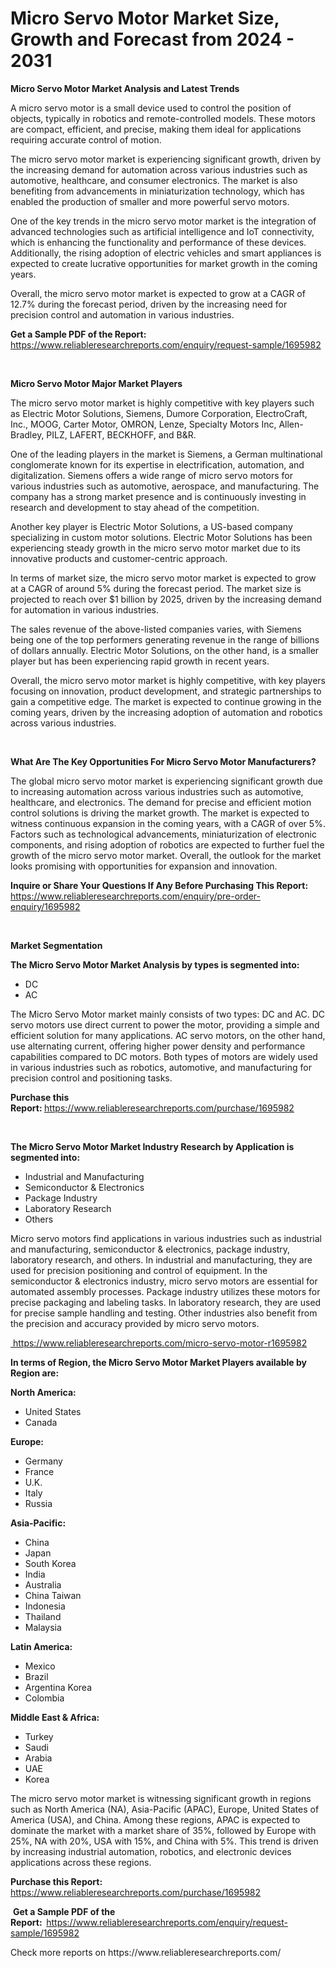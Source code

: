 <p><h1>Micro Servo Motor Market Size, Growth and Forecast from 2024 - 2031</h1></p><p><strong>Micro Servo Motor Market Analysis and Latest Trends</strong></p>
<p><p>A micro servo motor is a small device used to control the position of objects, typically in robotics and remote-controlled models. These motors are compact, efficient, and precise, making them ideal for applications requiring accurate control of motion.</p><p>The micro servo motor market is experiencing significant growth, driven by the increasing demand for automation across various industries such as automotive, healthcare, and consumer electronics. The market is also benefiting from advancements in miniaturization technology, which has enabled the production of smaller and more powerful servo motors.</p><p>One of the key trends in the micro servo motor market is the integration of advanced technologies such as artificial intelligence and IoT connectivity, which is enhancing the functionality and performance of these devices. Additionally, the rising adoption of electric vehicles and smart appliances is expected to create lucrative opportunities for market growth in the coming years.</p><p>Overall, the micro servo motor market is expected to grow at a CAGR of 12.7% during the forecast period, driven by the increasing need for precision control and automation in various industries.</p></p>
<p><strong>Get a Sample PDF of the Report:&nbsp;</strong> <a href="https://www.reliableresearchreports.com/enquiry/request-sample/1695982">https://www.reliableresearchreports.com/enquiry/request-sample/1695982</a></p>
<p>&nbsp;</p>
<p><strong>Micro Servo Motor Major Market Players</strong></p>
<p><p>The micro servo motor market is highly competitive with key players such as Electric Motor Solutions, Siemens, Dumore Corporation, ElectroCraft, Inc., MOOG, Carter Motor, OMRON, Lenze, Specialty Motors Inc, Allen-Bradley, PILZ, LAFERT, BECKHOFF, and B&R.</p><p>One of the leading players in the market is Siemens, a German multinational conglomerate known for its expertise in electrification, automation, and digitalization. Siemens offers a wide range of micro servo motors for various industries such as automotive, aerospace, and manufacturing. The company has a strong market presence and is continuously investing in research and development to stay ahead of the competition.</p><p>Another key player is Electric Motor Solutions, a US-based company specializing in custom motor solutions. Electric Motor Solutions has been experiencing steady growth in the micro servo motor market due to its innovative products and customer-centric approach.</p><p>In terms of market size, the micro servo motor market is expected to grow at a CAGR of around 5% during the forecast period. The market size is projected to reach over $1 billion by 2025, driven by the increasing demand for automation in various industries.</p><p>The sales revenue of the above-listed companies varies, with Siemens being one of the top performers generating revenue in the range of billions of dollars annually. Electric Motor Solutions, on the other hand, is a smaller player but has been experiencing rapid growth in recent years.</p><p>Overall, the micro servo motor market is highly competitive, with key players focusing on innovation, product development, and strategic partnerships to gain a competitive edge. The market is expected to continue growing in the coming years, driven by the increasing adoption of automation and robotics across various industries.</p></p>
<p>&nbsp;</p>
<p><strong>What Are The Key Opportunities For Micro Servo Motor Manufacturers?</strong></p>
<p><p>The global micro servo motor market is experiencing significant growth due to increasing automation across various industries such as automotive, healthcare, and electronics. The demand for precise and efficient motion control solutions is driving the market growth. The market is expected to witness continuous expansion in the coming years, with a CAGR of over 5%. Factors such as technological advancements, miniaturization of electronic components, and rising adoption of robotics are expected to further fuel the growth of the micro servo motor market. Overall, the outlook for the market looks promising with opportunities for expansion and innovation.</p></p>
<p><strong>Inquire or Share Your Questions If Any Before Purchasing This Report:</strong> <a href="https://www.reliableresearchreports.com/enquiry/pre-order-enquiry/1695982">https://www.reliableresearchreports.com/enquiry/pre-order-enquiry/1695982</a></p>
<p>&nbsp;</p>
<p><strong>Market Segmentation</strong></p>
<p><strong>The Micro Servo Motor Market Analysis by types is segmented into:</strong></p>
<p><ul><li>DC</li><li>AC</li></ul></p>
<p><p>The Micro Servo Motor market mainly consists of two types: DC and AC. DC servo motors use direct current to power the motor, providing a simple and efficient solution for many applications. AC servo motors, on the other hand, use alternating current, offering higher power density and performance capabilities compared to DC motors. Both types of motors are widely used in various industries such as robotics, automotive, and manufacturing for precision control and positioning tasks.</p></p>
<p><strong>Purchase this Report:&nbsp;</strong><a href="https://www.reliableresearchreports.com/purchase/1695982">https://www.reliableresearchreports.com/purchase/1695982</a></p>
<p>&nbsp;</p>
<p><strong>The Micro Servo Motor Market Industry Research by Application is segmented into:</strong></p>
<p><ul><li>Industrial and Manufacturing</li><li>Semiconductor & Electronics</li><li>Package Industry</li><li>Laboratory Research</li><li>Others</li></ul></p>
<p><p>Micro servo motors find applications in various industries such as industrial and manufacturing, semiconductor & electronics, package industry, laboratory research, and others. In industrial and manufacturing, they are used for precision positioning and control of equipment. In the semiconductor & electronics industry, micro servo motors are essential for automated assembly processes. Package industry utilizes these motors for precise packaging and labeling tasks. In laboratory research, they are used for precise sample handling and testing. Other industries also benefit from the precision and accuracy provided by micro servo motors.</p></p>
<p><a href="https://www.reliableresearchreports.com/micro-servo-motor-r1695982">&nbsp;https://www.reliableresearchreports.com/micro-servo-motor-r1695982</a></p>
<p><strong>In terms of Region, the Micro Servo Motor Market Players available by Region are:</strong></p>
<p>
    <p> <strong> North America: </strong>
        <ul>
            <li>United States</li>
            <li>Canada</li>
        </ul>
        </p> 
    <p> <strong> Europe: </strong>
        <ul>
            <li>Germany</li>
            <li>France</li>
            <li>U.K.</li>
            <li>Italy</li>
            <li>Russia</li>
        </ul>
        </p> 
    <p> <strong> Asia-Pacific: </strong>
        <ul>
            <li>China</li>
            <li>Japan</li>
            <li>South Korea</li>
            <li>India</li>
            <li>Australia</li>
            <li>China Taiwan</li>
            <li>Indonesia</li>
            <li>Thailand</li>
            <li>Malaysia</li>
        </ul>
        </p> 
    <p> <strong> Latin America: </strong>
        <ul>
            <li>Mexico</li>
            <li>Brazil</li>
            <li>Argentina Korea</li>
            <li>Colombia</li>
        </ul>
        </p> 
    <p> <strong> Middle East & Africa: </strong>
        <ul>
            <li>Turkey</li>
            <li>Saudi</li>
            <li>Arabia</li>
            <li>UAE</li>
            <li>Korea</li>
        </ul>
    </p>
    </p>
<p><p>The micro servo motor market is witnessing significant growth in regions such as North America (NA), Asia-Pacific (APAC), Europe, United States of America (USA), and China. Among these regions, APAC is expected to dominate the market with a market share of 35%, followed by Europe with 25%, NA with 20%, USA with 15%, and China with 5%. This trend is driven by increasing industrial automation, robotics, and electronic devices applications across these regions.</p></p>
<p><strong>Purchase this Report: </strong><a href="https://www.reliableresearchreports.com/purchase/1695982">https://www.reliableresearchreports.com/purchase/1695982</a></p>
<p>&nbsp;<strong>Get a Sample PDF of the Report:&nbsp;&nbsp;</strong><a href="https://www.reliableresearchreports.com/enquiry/request-sample/1695982">https://www.reliableresearchreports.com/enquiry/request-sample/1695982</a></p>
<p><strong></strong></p>
<p>Check more reports on https://www.reliableresearchreports.com/</p>